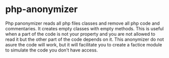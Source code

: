 # php-anonymizer


Php panonymizer reads all php files classes and remove all php code and commentaries. It creates empty classes with empty methods.
This is useful when a part of the code is not your property and you are not allowed to read it but the other part of the code depends on it.
This anonymizer do not asure the code will work, but it will facilitate you to create a factice module to simulate the code you don't have access.
